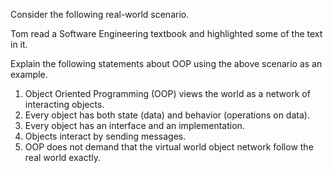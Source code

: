 <panel header=":lock: Describe objects in the given scenario">
<question has-input="true">

Consider the following real-world scenario.

<tip-box>

Tom read a Software Engineering textbook and highlighted some of the text in it.
  
</tip-box>

Explain the following statements about OOP using the above scenario as an example.

1. Object Oriented Programming (OOP) views the world as a network of interacting objects.
2. Every object has both state (data) and behavior (operations on data).
3. Every object has an interface and an implementation.
4. Objects interact by sending messages.
5. OOP does not demand that the virtual world object network follow the real world exactly.

</question>
</panel>
